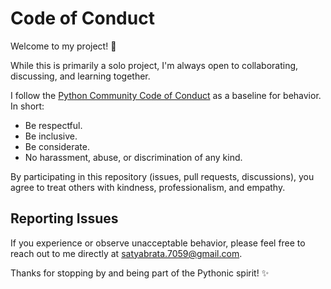 # Code of Conduct

Welcome to my project! 🐍  

While this is primarily a solo project, I'm always open to collaborating, discussing, and learning together.

I follow the [Python Community Code of Conduct](https://policies.python.org/python.org/code-of-conduct/) as a baseline for behavior. In short:

- Be respectful.
- Be inclusive.
- Be considerate.
- No harassment, abuse, or discrimination of any kind.

By participating in this repository (issues, pull requests, discussions), you agree to treat others with kindness, professionalism, and empathy.

## Reporting Issues

If you experience or observe unacceptable behavior, please feel free to reach out to me directly at [satyabrata.7059@gmail.com](mailto:satyabrata.7059@gmail.com).

Thanks for stopping by and being part of the Pythonic spirit! ✨
